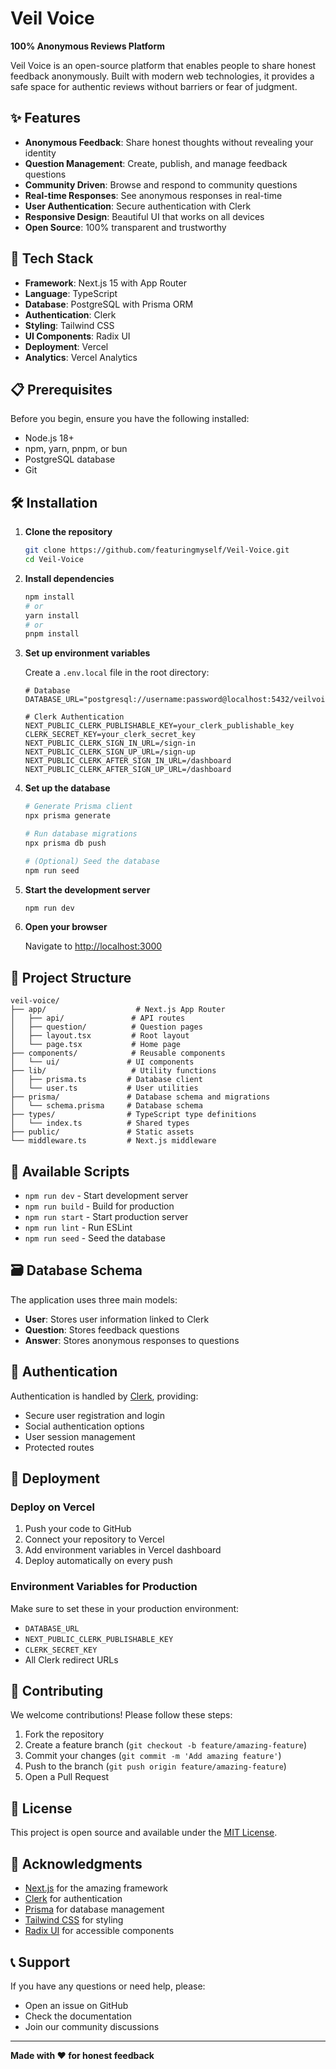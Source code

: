 # Veil Voice

**100% Anonymous Reviews Platform**

Veil Voice is an open-source platform that enables people to share honest feedback anonymously. Built with modern web technologies, it provides a safe space for authentic reviews without barriers or fear of judgment.

## ✨ Features

- **Anonymous Feedback**: Share honest thoughts without revealing your identity
- **Question Management**: Create, publish, and manage feedback questions
- **Community Driven**: Browse and respond to community questions
- **Real-time Responses**: See anonymous responses in real-time
- **User Authentication**: Secure authentication with Clerk
- **Responsive Design**: Beautiful UI that works on all devices
- **Open Source**: 100% transparent and trustworthy

## 🚀 Tech Stack

- **Framework**: Next.js 15 with App Router
- **Language**: TypeScript
- **Database**: PostgreSQL with Prisma ORM
- **Authentication**: Clerk
- **Styling**: Tailwind CSS
- **UI Components**: Radix UI
- **Deployment**: Vercel
- **Analytics**: Vercel Analytics

## 📋 Prerequisites

Before you begin, ensure you have the following installed:

- Node.js 18+ 
- npm, yarn, pnpm, or bun
- PostgreSQL database
- Git

## 🛠️ Installation

1. **Clone the repository**
   ```bash
   git clone https://github.com/featuringmyself/Veil-Voice.git
   cd Veil-Voice
   ```

2. **Install dependencies**
   ```bash
   npm install
   # or
   yarn install
   # or
   pnpm install
   ```

3. **Set up environment variables**
   
   Create a `.env.local` file in the root directory:
   ```env
   # Database
   DATABASE_URL="postgresql://username:password@localhost:5432/veilvoice"
   
   # Clerk Authentication
   NEXT_PUBLIC_CLERK_PUBLISHABLE_KEY=your_clerk_publishable_key
   CLERK_SECRET_KEY=your_clerk_secret_key
   NEXT_PUBLIC_CLERK_SIGN_IN_URL=/sign-in
   NEXT_PUBLIC_CLERK_SIGN_UP_URL=/sign-up
   NEXT_PUBLIC_CLERK_AFTER_SIGN_IN_URL=/dashboard
   NEXT_PUBLIC_CLERK_AFTER_SIGN_UP_URL=/dashboard
   ```

4. **Set up the database**
   ```bash
   # Generate Prisma client
   npx prisma generate
   
   # Run database migrations
   npx prisma db push
   
   # (Optional) Seed the database
   npm run seed
   ```

5. **Start the development server**
   ```bash
   npm run dev
   ```

6. **Open your browser**
   
   Navigate to [http://localhost:3000](http://localhost:3000)

## 📁 Project Structure

```
veil-voice/
├── app/                    # Next.js App Router
│   ├── api/               # API routes
│   ├── question/          # Question pages
│   ├── layout.tsx         # Root layout
│   └── page.tsx           # Home page
├── components/            # Reusable components
│   └── ui/               # UI components
├── lib/                   # Utility functions
│   ├── prisma.ts         # Database client
│   └── user.ts           # User utilities
├── prisma/               # Database schema and migrations
│   └── schema.prisma     # Database schema
├── types/                # TypeScript type definitions
│   └── index.ts          # Shared types
├── public/               # Static assets
└── middleware.ts         # Next.js middleware
```

## 🔧 Available Scripts

- `npm run dev` - Start development server
- `npm run build` - Build for production
- `npm run start` - Start production server
- `npm run lint` - Run ESLint
- `npm run seed` - Seed the database

## 🗃️ Database Schema

The application uses three main models:

- **User**: Stores user information linked to Clerk
- **Question**: Stores feedback questions
- **Answer**: Stores anonymous responses to questions

## 🔐 Authentication

Authentication is handled by [Clerk](https://clerk.com/), providing:

- Secure user registration and login
- Social authentication options
- User session management
- Protected routes

## 🚀 Deployment

### Deploy on Vercel

1. Push your code to GitHub
2. Connect your repository to Vercel
3. Add environment variables in Vercel dashboard
4. Deploy automatically on every push

### Environment Variables for Production

Make sure to set these in your production environment:

- `DATABASE_URL`
- `NEXT_PUBLIC_CLERK_PUBLISHABLE_KEY`
- `CLERK_SECRET_KEY`
- All Clerk redirect URLs

## 🤝 Contributing

We welcome contributions! Please follow these steps:

1. Fork the repository
2. Create a feature branch (`git checkout -b feature/amazing-feature`)
3. Commit your changes (`git commit -m 'Add amazing feature'`)
4. Push to the branch (`git push origin feature/amazing-feature`)
5. Open a Pull Request

## 📝 License

This project is open source and available under the [MIT License](LICENSE).

## 🙏 Acknowledgments

- [Next.js](https://nextjs.org/) for the amazing framework
- [Clerk](https://clerk.com/) for authentication
- [Prisma](https://prisma.io/) for database management
- [Tailwind CSS](https://tailwindcss.com/) for styling
- [Radix UI](https://radix-ui.com/) for accessible components

## 📞 Support

If you have any questions or need help, please:

- Open an issue on GitHub
- Check the documentation
- Join our community discussions

---

**Made with ❤️ for honest feedback**
